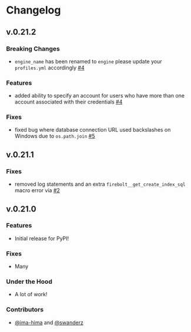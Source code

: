 # Changelog

## v.0.21.2

### Breaking Changes

- `engine_name` has been renamed to `engine` please update your `profiles.yml` accordingly [#4](https://github.com/firebolt-db/dbt-firebolt/pull/4)
### Features

- added ability to specify an account for users who have more than one account associated with their credentials [#4](https://github.com/firebolt-db/dbt-firebolt/pull/4)
### Fixes

- fixed bug where database connection URL used backslashes on Windows due to `os.path.join` [#5](https://github.com/firebolt-db/dbt-firebolt/pull/5)


## v.0.21.1

### Fixes

- removed log statements and an extra `firebolt__get_create_index_sql` macro error via [#2](https://github.com/firebolt-db/dbt-firebolt/pull/2)


## v.0.21.0

### Features

- Initial release for PyPI!

### Fixes

- Many
### Under the Hood

- A lot of work!

### Contributors

- [@ima-hima](https://github.com/ima-hima) and [@swanderz](https://github.com/swanderz)
